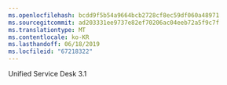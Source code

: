 ```yaml
---
ms.openlocfilehash: bcdd9f5b54a9664bcb2728cf8ec59df060a48971
ms.sourcegitcommit: ad203331ee9737e82ef70206ac04eeb72a5f9c7f
ms.translationtype: MT
ms.contentlocale: ko-KR
ms.lasthandoff: 06/18/2019
ms.locfileid: "67218322"
---
```

Unified Service Desk 3.1